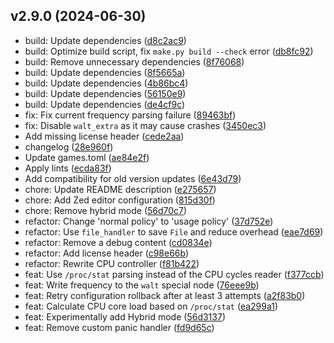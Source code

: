 ## v2.9.0 (2024-06-30)

* build: Update dependencies ([d8c2ac9](https://github.com/shadow3aaa/fas-rs/commit/d8c2ac9))
* build: Optimize build script, fix `make.py build --check` error ([db8fc92](https://github.com/shadow3aaa/fas-rs/commit/db8fc92))
* build: Remove unnecessary dependencies ([8f76068](https://github.com/shadow3aaa/fas-rs/commit/8f76068))
* build: Update dependencies ([8f5665a](https://github.com/shadow3aaa/fas-rs/commit/8f5665a))
* build: Update dependencies ([4b86bc4](https://github.com/shadow3aaa/fas-rs/commit/4b86bc4))
* build: Update dependencies ([56150e9](https://github.com/shadow3aaa/fas-rs/commit/56150e9))
* build: Update dependencies ([de4cf9c](https://github.com/shadow3aaa/fas-rs/commit/de4cf9c))
* fix: Fix current frequency parsing failure ([89463bf](https://github.com/shadow3aaa/fas-rs/commit/89463bf))
* fix: Disable `walt_extra` as it may cause crashes ([3450ec3](https://github.com/shadow3aaa/fas-rs/commit/3450ec3))
* Add missing license header ([cede2aa](https://github.com/shadow3aaa/fas-rs/commit/cede2aa))
* changelog ([28e960f](https://github.com/shadow3aaa/fas-rs/commit/28e960f))
* Update games.toml ([ae84e2f](https://github.com/shadow3aaa/fas-rs/commit/ae84e2f))
* Apply lints ([ecda83f](https://github.com/shadow3aaa/fas-rs/commit/ecda83f))
* Add compatibility for old version updates ([6e43d79](https://github.com/shadow3aaa/fas-rs/commit/6e43d79))
* chore: Update README description ([e275657](https://github.com/shadow3aaa/fas-rs/commit/e275657))
* chore: Add Zed editor configuration ([815d30f](https://github.com/shadow3aaa/fas-rs/commit/815d30f))
* chore: Remove hybrid mode ([56d70c7](https://github.com/shadow3aaa/fas-rs/commit/56d70c7))
* refactor: Change 'normal policy' to 'usage policy' ([37d752e](https://github.com/shadow3aaa/fas-rs/commit/37d752e))
* refactor: Use `file_handler` to save `File` and reduce overhead ([eae7d69](https://github.com/shadow3aaa/fas-rs/commit/eae7d69))
* refactor: Remove a debug content ([cd0834e](https://github.com/shadow3aaa/fas-rs/commit/cd0834e))
* refactor: Add license header ([c98e66b](https://github.com/shadow3aaa/fas-rs/commit/c98e66b))
* refactor: Rewrite CPU controller ([f81b422](https://github.com/shadow3aaa/fas-rs/commit/f81b422))
* feat: Use `/proc/stat` parsing instead of the CPU cycles reader ([f377ccb](https://github.com/shadow3aaa/fas-rs/commit/f377ccb))
* feat: Write frequency to the `walt` special node ([76eee9b](https://github.com/shadow3aaa/fas-rs/commit/76eee9b))
* feat: Retry configuration rollback after at least 3 attempts ([a2f83b0](https://github.com/shadow3aaa/fas-rs/commit/a2f83b0))
* feat: Calculate CPU core load based on `/proc/stat` ([ea299a1](https://github.com/shadow3aaa/fas-rs/commit/ea299a1))
* feat: Experimentally add Hybrid mode ([56d3137](https://github.com/shadow3aaa/fas-rs/commit/56d3137))
* feat: Remove custom panic handler ([fd9d65c](https://github.com/shadow3aaa/fas-rs/commit/fd9d65c))
